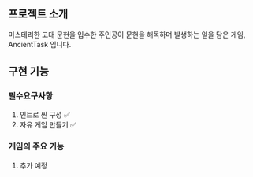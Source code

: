## 프로젝트 소개
미스테리한 고대 문헌을 입수한 주인공이 문헌을 해독하며 발생하는 일을 담은 게임, AncientTask 입니다.

## 구현 기능
### 필수요구사항
1. 인트로 씬 구성 ✅
2. 자유 게임 만들기 ✅

### 게임의 주요 기능
1. 추가 예정
